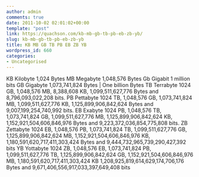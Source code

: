 ```yaml
---
author: admin
comments: true
date: 2011-10-02 02:01:02+00:00
template: "post"
link: https://quachson.com/kb-mb-gb-tb-pb-eb-zb-yb/
slug: kb-mb-gb-tb-pb-eb-zb-yb
title: KB MB GB TB PB EB ZB YB
wordpress_id: 660
categories:
- Uncategorised
---
```


KB Kilobyte 1,024 Bytes
MB Megabyte 1,048,576 Bytes
Gb Gigabit 1 million bits
GB Gigabyte 1,073,741,824 Bytes | One billion Bytes
TB Terrabyte 1024 GB, 1,048,576 MB, 8,388,608 KB, 1,099,511,627,776 Bytes and 8,796,093,022,208 bits.
PB Pettabyte 1024 TB, 1,048,576 GB, 1,073,741,824 MB, 1,099,511,627,776 KB, 1,125,899,906,842,624 Bytes and 9,007,199,254,740,992 bits.
EB Exabyte 1024 PB, 1,048,576 TB, 1,073,741,824 GB, 1,099,511,627,776 MB, 1,125,899,906,842,624 KB, 1,152,921,504,606,846,976 Bytes and 9,223,372,036,854,775,808 bits.
ZB Zettabyte 1024 EB, 1,048,576 PB, 1,073,741,824 TB, 1,099,511,627,776 GB, 1,125,899,906,842,624 MB, 1,152,921,504,606,846,976 KB, 1,180,591,620,717,411,303,424 Bytes and 9,444,732,965,739,290,427,392 bits
YB Yottabyte 1024 ZB, 1,048,576 EB, 1,073,741,824 PB, 1,099,511,627,776 TB, 1,125,899,906,842,624 GB, 1,152,921,504,606,846,976 MB, 1,180,591,620,717,411,303,424 KB 1,208,925,819,614,629,174,706,176 Bytes and 9,671,406,556,917,033,397,649,408 bits
